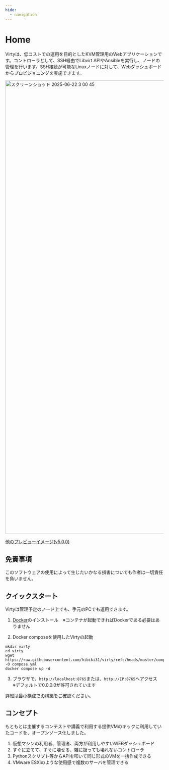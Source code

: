 ```yaml
---
hide:
  - navigation
---
```


# Home

Virtyは、低コストでの運用を目的としたKVM管理用のWebアプリケーションです。コントローラとして、SSH経由でLibvirt APIやAnsibleを実行し、ノードの管理を行います。SSH接続が可能なLinuxノードに対して、Webダッシュボードからプロビジョニングを実施できます。

<img width="1436" alt="スクリーンショット 2025-06-22 3 00 45" src="https://github.com/user-attachments/assets/f6d7e081-f327-4cfb-8d5a-9dbeaf274c7d" />

<a href="https://github.com/hibiki31/virty/wiki/Preview-Image-v5" target="_blank">他のプレビューイメージ(v5.0.0)</a>

## 免責事項

このソフトウェアの使用によって生じたいかなる損害についても作者は一切責任を負いません。

## クイックスタート

Virtyは管理予定のノード上でも、手元のPCでも運用できます。

1. [Docker](https://docs.docker.com/engine/install/)のインストール　※コンテナが起動できればDockerである必要はありません

2. Docker composeを使用したVirtyの起動

```
mkdir virty
cd virty
wget https://raw.githubusercontent.com/hibiki31/virty/refs/heads/master/compose.example.yml -O compose.yml
docker compose up -d
```

3. ブラウザで、`http://localhost:8765`または、`http://IP:8765`へアクセス　※デフォルトで0.0.0.0が許可されています

詳細は[最小構成での構築](/virty/setup/minimum/)をご確認ください。

## コンセプト

もともとは主催するコンテストや講義で利用する提供VMのキックに利用していたコードを、オープンソース化しました。

1. 仮想マシンの利用者、管理者、両方が利用しやすいWEBダッシュボード
2. すぐに立てて、すぐに壊せる、雑に扱っても壊れないコントローラ
3. Pythonスクリプト等からAPIを叩いて同じ形式のVMを一括作成できる
4. VMware ESXiのような使用感で複数のサーバを管理できる
